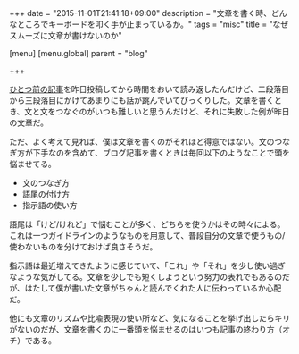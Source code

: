 +++
date = "2015-11-01T21:41:18+09:00"
description = "文章を書く時、どんなところでキーボードを叩く手が止まっているか。"
tags = "misc"
title = "なぜスムーズに文章が書けないのか"

[menu]
  [menu.global]
    parent = "blog"

+++

[ひとつ前の記事](/blog/halloween-face/)を昨日投稿してから時間をおいて読み返したんだけど、二段落目から三段落目にかけてあまりにも話が跳んでいてびっくりした。文章を書くとき、文と文をつなぐのがいつも難しいと思うんだけど、それに失敗した例が昨日の文章だ。

ただ、よく考えて見れば、僕は文章を書くのがそれほど得意ではない。文のつなぎ方が下手なのを含めて、ブログ記事を書くときは毎回以下のようなことで頭を悩ませてる。

- 文のつなぎ方
- 語尾の付け方
- 指示語の使い方

語尾は「けど/けれど」で悩むことが多く、どちらを使うかはその時々による。これは一つガイドラインのようなものを用意して、普段自分の文章で使うもの/使わないものを分けておけば良さそうだ。

指示語は最近増えてきたように感じていて、「これ」や「それ」を少し使い過ぎなような気がしてる。文章を少しでも短くしようという努力の表れでもあるのだが、はたして僕が書いた文章がちゃんと読んでくれた人に伝わっているか心配だ。

他にも文章のリズムや比喩表現の使い所など、気になることを挙げ出したらキリがないのだが、文章を書くのに一番頭を悩ませるのはいつも記事の終わり方（オチ）である。
